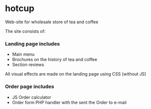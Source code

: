 # hotcup
Web-site for wholesale store of tea and coffee


The site consists of:

### Landing page includes
- Main menu
- Brochures on the history of tea and coffee
- Section reviews

All visual effects are made on the landing page using CSS (without JS)

### Order page includes
- JS Order calculator
- Order form PHP handler with the sent the Order to e-mail
